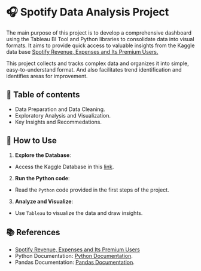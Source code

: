 # 🎧 Spotify Data Analysis Project

The main purpose of this project is to develop a comprehensive dashboard using the Tableau BI Tool and Python libraries to consolidate data into visual formats. It aims to provide quick access to valuable insights from the Kaggle data base [Spotify Revenue, Expenses and Its Premium Users.](https://www.kaggle.com/datasets/mauryansshivam/spotify-revenue-expenses-and-its-premium-users?resource=download)

This project collects and tracks complex data and organizes it into simple, easy-to-understand format. And also facilitates trend identification and identifies areas for improvement.

## 🔎 Table of contents
- Data Preparation and Data Cleaning.
- Exploratory Analysis and Visualization.
- Key Insights and Recommedations.

## 📂 How to Use
1. **Explore the Database**:
  - Access the Kaggle Database in this [link](https://www.kaggle.com/datasets/mauryansshivam/spotify-revenue-expenses-and-its-premium-users?resource=download).
2. **Run the Python code**:
  - Read the `Python` code provided in the first steps of the project.
3. **Analyze and Visualize**:
  - Use `Tableau` to visualize the data and draw insights.

## 📚 References
- [Spotify Revenue, Expenses and Its Premium Users](https://www.kaggle.com/datasets/mauryansshivam/spotify-revenue-expenses-and-its-premium-users?resource=download)
- Python Documentation: [Python Documentation](https://docs.python.org/3/).
- Pandas Documentation: [Pandas Documentation](https://pandas.pydata.org/docs/).
